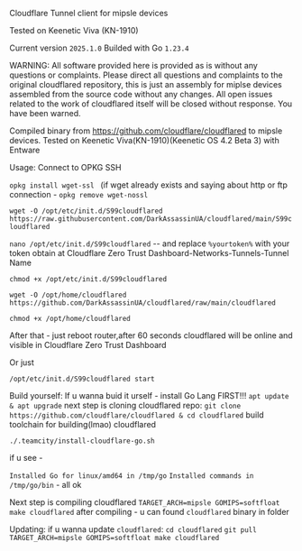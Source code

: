Cloudflare Tunnel client for mipsle devices

Tested on Keenetic Viva (KN-1910)

Current version `2025.1.0`
Builded with Go `1.23.4`

WARNING: All software provided here is provided as is without any questions or complaints. Please direct all questions and complaints to the original cloudflared repository, this is just an assembly for miplse devices assembled from the source code without any changes. All open issues related to the work of cloudflared itself will be closed without response. You have been warned.

Compiled binary from https://github.com/cloudflare/cloudflared to mipsle devices.
Tested on Keenetic Viva(KN-1910)(Keenetic OS 4.2 Beta 3) with Entware

Usage:
Connect to OPKG SSH

`opkg install wget-ssl `
(if wget already exists and saying about http or ftp connection -  `opkg remove wget-nossl `

`wget -O /opt/etc/init.d/S99cloudflared https://raw.githubusercontent.com/DarkAssassinUA/cloudflared/main/S99cloudflared `


`nano /opt/etc/init.d/S99cloudflared` -- and replace `%yourtoken%` with your token obtain at Cloudflare Zero Trust Dashboard-Networks-Tunnels-Tunnel Name

`chmod +x /opt/etc/init.d/S99cloudflared`

`wget -O /opt/home/cloudflared https://github.com/DarkAssassinUA/cloudflared/raw/main/cloudflared`


`chmod +x /opt/home/cloudflared`

After that - just reboot router,after 60 seconds cloudflared will be online and visible in Cloudflare Zero Trust Dashboard


Or just


`/opt/etc/init.d/S99cloudflared start`


Build yourself:
If u wanna buid it urself - install Go Lang FIRST!!!
`apt update & apt upgrade`
next step is cloning cloudflared repo:
`git clone https://github.com/cloudflare/cloudflared & cd cloudflared`
build toolchain for building(lmao) cloudflared

`./.teamcity/install-cloudflare-go.sh`

if u see - 

`Installed Go for linux/amd64 in /tmp/go`
`Installed commands in /tmp/go/bin` - all ok

Next step is compiling cloudflared
`TARGET_ARCH=mipsle GOMIPS=softfloat make cloudflared`
after compiling - u can found `cloudflared` binary in folder

Updating:
if u wanna update `cloudflared`:
`cd cloudflared`
`git pull`
`TARGET_ARCH=mipsle GOMIPS=softfloat make cloudflared`
